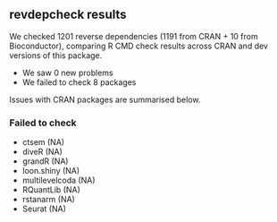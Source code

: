 ## revdepcheck results

We checked 1201 reverse dependencies (1191 from CRAN + 10 from Bioconductor), comparing R CMD check results across CRAN and dev versions of this package.

 * We saw 0 new problems
 * We failed to check 8 packages

Issues with CRAN packages are summarised below.

### Failed to check

* ctsem          (NA)
* diveR          (NA)
* grandR         (NA)
* loon.shiny     (NA)
* multilevelcoda (NA)
* RQuantLib      (NA)
* rstanarm       (NA)
* Seurat         (NA)
